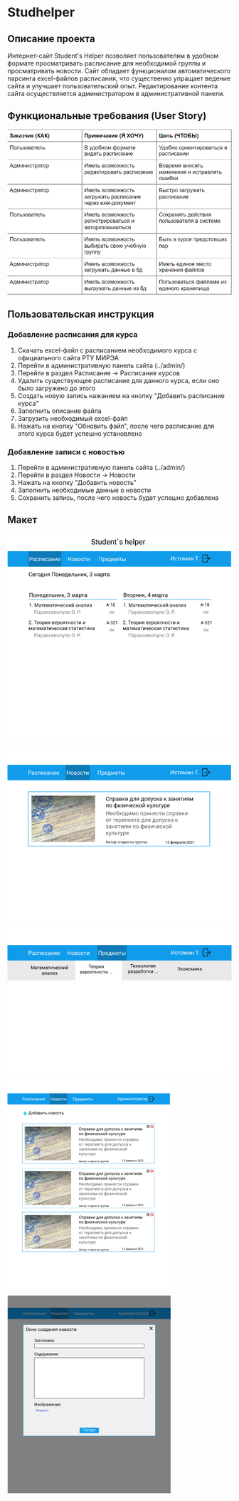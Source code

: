 # Studhelper
## Описание проекта
Интернет-сайт Student's Helper позволяет пользователям в удобном формате просматривать расписание для необходимой группы и просматривать новости. Сайт обладает функционалом автоматического парсинга excel-файлов расписания, что существенно упращает ведение сайта и улучшает пользовательский опыт. Редактирование контента сайта осуществляется администратором в административной панели.
## Функциональные требования (User Story)
![User Story](https://github.com/Danila-Developer/studhelper/blob/main/screens/Screenshot_7.png)

## Пользовательская инструкция
### Добавление расписания для курса
1. Скачать excel-файл с расписанием необходимого курса с официального сайта РТУ МИРЭА
2. Перейти в административную панель сайта (../admin/)
3. Перейти в раздел Расписание -> Расписание курсов
4. Удалить существующее расписание для данного курса, если оно было загружено до этого
5. Создать новую запись нажанием на кнопку "Добавить расписание курса"
6. Заполнить описание файла
7. Загрузить необходимый excel-файл
8. Нажать на кнопку "Обновить файл", после чего расписание для этого курса будет успешно установлено
### Добавление записи с новостью
1. Перейти в административную панель сайта (../admin/)
2. Перейти в раздел Новости -> Новости
3. Нажать на кнопку "Добавить новость"
4. Заполнить необходимые данные о новости
5. Сохранить запись, после чего новость будет успешно добавлена
## Макет
![User Story](https://github.com/Danila-Developer/studhelper/blob/main/screens/Screenshot_2.png)

![User Story](https://github.com/Danila-Developer/studhelper/blob/main/screens/Screenshot_3.png)

![User Story](https://github.com/Danila-Developer/studhelper/blob/main/screens/Screenshot_4.png)

![User Story](https://github.com/Danila-Developer/studhelper/blob/main/screens/Screenshot_5.png)

![User Story](https://github.com/Danila-Developer/studhelper/blob/main/screens/Screenshot_6.png)

